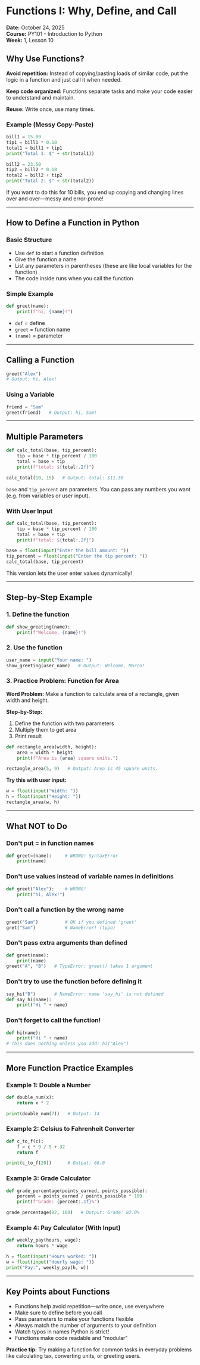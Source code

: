 # Functions I: Why, Define, and Call

**Date:** October 24, 2025  
**Course:** PY101 - Introduction to Python  
**Week:** 1, Lesson 10

## Why Use Functions?

**Avoid repetition:** Instead of copying/pasting loads of similar code, put the logic in a function and just call it when needed.

**Keep code organized:** Functions separate tasks and make your code easier to understand and maintain.

**Reuse:** Write once, use many times.

### Example (Messy Copy-Paste)

```python
bill1 = 15.00
tip1 = bill1 * 0.18
total1 = bill1 + tip1
print("Total 1: $" + str(total1))

bill2 = 23.50
tip2 = bill2 * 0.18
total2 = bill2 + tip2
print("Total 2: $" + str(total2))
```

If you want to do this for 10 bills, you end up copying and changing lines over and over—messy and error-prone!

---

## How to Define a Function in Python

### Basic Structure

- Use `def` to start a function definition
- Give the function a name
- List any parameters in parentheses (these are like local variables for the function)
- The code inside runs when you call the function

### Simple Example

```python
def greet(name):
    print(f"hi, {name}!")
```

- `def` = define
- `greet` = function name
- `(name)` = parameter

---

## Calling a Function

```python
greet("Alex")
# Output: hi, Alex!
```

### Using a Variable

```python
friend = "Sam"
greet(friend)   # Output: hi, Sam!
```

---

## Multiple Parameters

```python
def calc_total(base, tip_percent):
    tip = base * tip_percent / 100
    total = base + tip
    print(f"total: ${total:.2f}")

calc_total(10, 15)   # Output: total: $11.50
```

`base` and `tip_percent` are parameters. You can pass any numbers you want (e.g. from variables or user input).

### With User Input

```python
def calc_total(base, tip_percent):
    tip = base * tip_percent / 100
    total = base + tip
    print(f"total: ${total:.2f}")

base = float(input("Enter the bill amount: "))
tip_percent = float(input("Enter the tip percent: "))
calc_total(base, tip_percent)
```

This version lets the user enter values dynamically!

---

## Step-by-Step Example

### 1. Define the function

```python
def show_greeting(name):
    print(f"Welcome, {name}!")
```

### 2. Use the function

```python
user_name = input("Your name: ")
show_greeting(user_name)   # Output: Welcome, Marco!
```

### 3. Practice Problem: Function for Area

**Word Problem:** Make a function to calculate area of a rectangle, given width and height.

**Step-by-Step:**
1. Define the function with two parameters
2. Multiply them to get area
3. Print result

```python
def rectangle_area(width, height):
    area = width * height
    print(f"Area is {area} square units.")

rectangle_area(5, 9)   # Output: Area is 45 square units.
```

**Try this with user input:**

```python
w = float(input("Width: "))
h = float(input("Height: "))
rectangle_area(w, h)
```

---

## What NOT to Do

### Don't put = in function names

```python
def greet=(name):     # WRONG! SyntaxError
    print(name)
```

### Don't use values instead of variable names in definitions

```python
def greet("Alex"):    # WRONG!
    print("hi, Alex!")
```

### Don't call a function by the wrong name

```python
greet("Sam")          # OK if you defined 'greet'
gret("Sam")           # NameError! (typo)
```

### Don't pass extra arguments than defined

```python
def greet(name):
    print(name)
greet("A", "B")   # TypeError: greet() takes 1 argument
```

### Don't try to use the function before defining it

```python
say_hi("B")       # NameError: name 'say_hi' is not defined
def say_hi(name):
    print("Hi " + name)
```

### Don't forget to call the function!

```python
def hi(name):
    print("Hi " + name)
# This does nothing unless you add: hi("Alex")
```

---

## More Function Practice Examples

### Example 1: Double a Number

```python
def double_num(x):
    return x * 2

print(double_num(7))   # Output: 14
```

### Example 2: Celsius to Fahrenheit Converter

```python
def c_to_f(c):
    f = c * 9 / 5 + 32
    return f

print(c_to_f(20))      # Output: 68.0
```

### Example 3: Grade Calculator

```python
def grade_percentage(points_earned, points_possible):
    percent = points_earned / points_possible * 100
    print(f"Grade: {percent:.1f}%")

grade_percentage(82, 100)   # Output: Grade: 82.0%
```

### Example 4: Pay Calculator (With Input)

```python
def weekly_pay(hours, wage):
    return hours * wage

h = float(input("Hours worked: "))
w = float(input("Hourly wage: "))
print("Pay:", weekly_pay(h, w))
```

---

## Key Points about Functions

- Functions help avoid repetition—write once, use everywhere
- Make sure to define before you call
- Pass parameters to make your functions flexible
- Always match the number of arguments to your definition
- Watch typos in names Python is strict!
- Functions make code readable and "modular"

**Practice tip:** Try making a function for common tasks in everyday problems like calculating tax, converting units, or greeting users.
